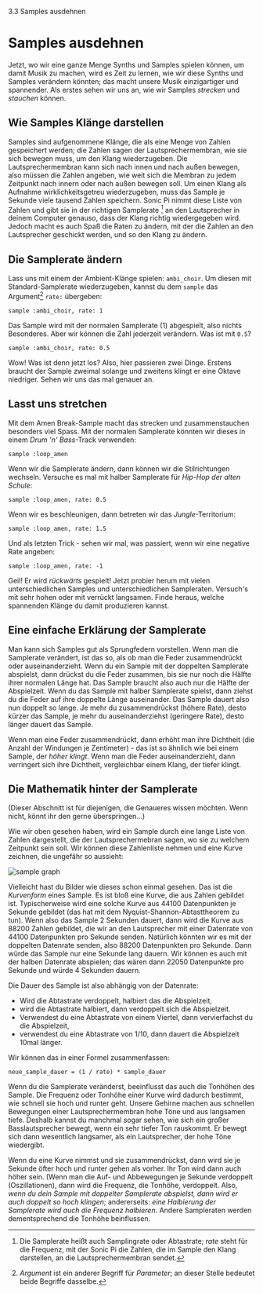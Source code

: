 3.3 Samples ausdehnen

# Samples ausdehnen

Jetzt, wo wir eine ganze Menge Synths und Samples spielen können, um 
damit Musik zu machen, wird es Zeit zu lernen, wie wir diese Synths und 
Samples verändern könnten; das macht unsere Musik einzigartiger und 
spannender. Als erstes sehen wir uns an, wie wir Samples *strecken* und 
*stauchen* können.

## Wie Samples Klänge darstellen

Samples sind aufgenommene Klänge, die als eine Menge von Zahlen 
gespeichert werden; die Zahlen sagen der Lautsprechermembran, wie sie 
sich bewegen muss, um den Klang wiederzugeben. Die Lautsprechermembran 
kann sich nach innen und nach außen bewegen, also müssen die Zahlen 
angeben, wie weit sich die Membran zu jedem Zeitpunkt nach innern oder 
nach außen bewegen soll. Um einen Klang als Aufnahme 
wirklichkeitsgetreu wiederzugeben, muss das Sample je Sekunde viele 
tausend Zahlen speichern. Sonic Pi nimmt diese Liste von Zahlen und 
gibt sie in der richtigen Samplerate [^1] an den Lautsprecher in deinem 
Computer genauso, dass der Klang richtig wiedergegeben wird. Jedoch 
macht es auch Spaß die Raten zu ändern, mit der die Zahlen an den 
Lautsprecher geschickt werden, und so den Klang zu ändern.

## Die Samplerate ändern

Lass uns mit einem der Ambient-Klänge spielen: `ambi_choir`. Um diesen 
mit Standard-Samplerate wiederzugeben, kannst du dem `sample` das 
Argument[^2] `rate:` übergeben:

```
sample :ambi_choir, rate: 1
```

Das Sample wird mit der normalen Samplerate (1) abgespielt, also nichts 
Besonderes. Aber wir können die Zahl jederzeit verändern. Was ist mit 
`0.5`?

```
sample :ambi_choir, rate: 0.5
```

Wow! Was ist denn jetzt los? Also, hier passieren zwei Dinge. Erstens 
braucht der Sample zweimal solange und zweitens klingt er eine Oktave 
niedriger. Sehen wir uns das mal genauer an.

## Lasst uns stretchen

Mit dem Amen Break-Sample macht das strecken und zusammenstauchen 
besonders viel Spass. Mit der normalen Samplerate könnten wir dieses in 
einem *Drum 'n' Bass*-Track verwenden:

```
sample :loop_amen
```

Wenn wir die Samplerate ändern, dann können wir die Stilrichtungen 
wechseln. Versuche es mal mit halber Samplerate für *Hip-Hop der alten 
Schule*:

```
sample :loop_amen, rate: 0.5
```

Wenn wir es beschleunigen, dann betreten wir das *Jungle*-Territorium:

```
sample :loop_amen, rate: 1.5
```

Und als letzten Trick - sehen wir mal, was passiert, wenn wir eine 
negative Rate angeben:

```
sample :loop_amen, rate: -1
```

Geil! Er wird *rückwärts* gespielt! Jetzt probier herum mit vielen 
unterschiedlichen Samples und unterschiedlichen Sampleraten. Versuch's 
mit sehr hohen oder mit verrückt langsamen. Finde heraus, welche 
spannenden Klänge du damit produzieren kannst.

## Eine einfache Erklärung der Samplerate

Man kann sich Samples gut als Sprungfedern vorstellen. Wenn man die 
Samplerate verändert, ist das so, als ob man die Feder zusammendrückt 
oder auseinanderzieht. Wenn du ein Sample mit der doppelten Samplerate 
abspielst, dann drückst du die Feder zusammen, bis sie nur noch die 
Hälfte ihrer normalen Länge hat. Das Sample braucht also auch nur die 
Hälfte der Abspielzeit. Wenn du das Sample mit halber Samplerate 
spielst, dann ziehst du die Feder auf ihre doppelte Länge auseinander. 
Das Sample dauert also nun doppelt so lange. Je mehr du zusammendrückst 
(höhere Rate), desto kürzer das Sample, je mehr du auseinanderziehst 
(geringere Rate), desto länger dauert das Sample.

Wenn man eine Feder zusammendrückt, dann erhöht man ihre Dichtheit (die 
Anzahl der Windungen je Zentimeter) - das ist so ähnlich wie bei einem 
Sample, der *höher klingt*. Wenn man die Feder auseinanderzieht, dann 
verringert sich ihre Dichtheit, vergleichbar einem Klang, der tiefer 
klingt.

## Die Mathematik hinter der Samplerate

(Dieser Abschnitt ist für diejenigen, die Genaueres wissen möchten. 
Wenn nicht, könnt ihr den gerne überspringen...)

Wie wir oben gesehen haben, wird ein Sample durch eine lange Liste von 
Zahlen dargestellt, die der Lautsprechermebran sagen, wo sie zu welchem 
Zeitpunkt sein soll. Wir können diese Zahlenliste nehmen und eine Kurve 
zeichnen, die ungefähr so aussieht:

![sample graph](:/images/tutorial/sample.png)

Vielleicht hast du Bilder wie dieses schon einmal gesehen. Das ist die 
*Kurvenform* eines Sample. Es ist bloß eine Kurve, die aus Zahlen 
gebildet ist. Typischerweise wird eine solche Kurve aus 44100 
Datenpunkten je Sekunde gebildet (das hat mit dem 
Nyquist-Shannon-Abtasttheorem zu tun). Wenn also das Sample 2 Sekunden 
dauert, dann wird die Kurve aus 88200 Zahlen gebildet, die wir an den 
Lautsprecher mit einer Datenrate von 44100 Datenpunkten pro Sekunde 
senden. Natürlich könnten wir es mit der doppelten Datenrate senden, 
also 88200 Datenpunkten pro Sekunde. Dann würde das Sample nur eine 
Sekunde lang dauern. Wir können es auch mit der halben Datenrate 
abspielen; das wären dann 22050 Datenpunkte pro Sekunde und würde 4 
Sekunden dauern.

Die Dauer des Sample ist also abhängig von der Datenrate:

* Wird die Abtastrate verdoppelt, halbiert das die Abspielzeit,
* wird die Abtastrate halbiert, dann verdoppelt sich die Abspielzeit.
* Verwendest du eine Abtastrate von einem Viertel, dann vervierfachst du die Abspielzeit,
* verwendest du eine Abtastrate von 1/10, dann dauert die Abspielzeit 10mal länger.

Wir können das in einer Formel zusammenfassen:

```
neue_sample_dauer = (1 / rate) * sample_dauer
```

Wenn du die Samplerate veränderst, beeinflusst das auch die Tonhöhen 
des Sample. Die Frequenz oder Tonhöhe einer Kurve wird dadurch 
bestimmt, wie schnell sie hoch und runter geht. Unsere Gehirne machen 
aus schnellen Bewegungen einer Lautsprechermembran hohe Töne und aus 
langsamen tiefe. Deshalb kannst du manchmal sogar sehen, wie sich ein 
großer Basslautsprecher bewegt, wenn ein sehr tiefer Ton rauskommt. Er 
bewegt sich dann wesentlich langsamer, als ein Lautsprecher, der hohe 
Töne wiedergibt.

Wenn du eine Kurve nimmst und sie zusammendrückst, dann wird sie je 
Sekunde öfter hoch und runter gehen als vorher. Ihr Ton wird dann auch 
höher sein. (Wenn man die Auf- und Abbewegungen je Sekunde verdoppelt 
(Oszillationen), dann wird die Frequenz, die Tonhöhe, verdoppelt. Also, 
*wenn du dein Sample mit doppelter Samplerate abspielst, dann wird er 
auch doppelt so hoch klingen*; andererseits: *eine Halbierung der 
Samplerate wird auch die Frequenz halbieren*. Andere Sampleraten werden 
dementsprechend die Tonhöhe beinflussen.

[^1]: Die Samplerate heißt auch Samplingrate oder Abtastrate; *rate* 
steht für die Frequenz, mit der Sonic Pi die Zahlen, die im Sample den 
Klang darstellen, an die Lautsprechermembran sendet.

[^2]: *Argument* ist ein anderer Begriff für *Parameter*; an dieser 
Stelle bedeutet beide Begriffe dasselbe.
